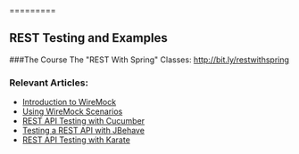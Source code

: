 =========

## REST Testing and Examples

###The Course
The "REST With Spring" Classes: http://bit.ly/restwithspring

### Relevant Articles: 
- [Introduction to WireMock](http://www.baeldung.com/introduction-to-wiremock)
- [Using WireMock Scenarios](http://www.baeldung.com/using-wiremock-scenarios)
- [REST API Testing with Cucumber](http://www.baeldung.com/cucumber-rest-api-testing)
- [Testing a REST API with JBehave](http://www.baeldung.com/jbehave-rest-testing)
- [REST API Testing with Karate](http://www.baeldung.com/karate-rest-api-testing)
